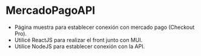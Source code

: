 # MercadoPagoAPI

- Página muestra para establecer conexión con mercado pago (Checkout Pro).
- Utilicé ReactJS para realizar el front junto con MUI.
- Utilice NodeJS para establecer conexión con la API.